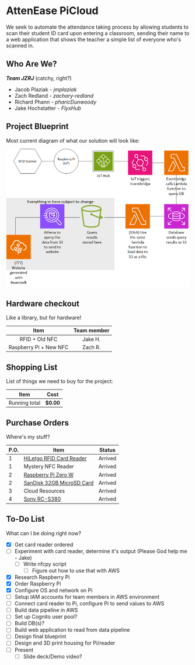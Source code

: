 # AttenEase PiCloud
We seek to automate the attendance taking process by allowing students to scan their student ID card upon entering a classroom, sending their name to a web application that shows the teacher a simple list of everyone who's scanned in.

## Who Are We?
 ***Team JZRJ*** (catchy, right?)
 - Jacob Plaziak - *jmplaziak*
 - Zach Redland - *zachary-redland*
 - Richard Phann - *pharicDunwoody*
 - Jake Hochstatter - *FlyxHub*

## Project Blueprint
Most current diagram of what our solution will look like:

![Current project diagram](Capstone_Diagram.png)

## Hardware checkout
Like a library, but for hardware!

|Item|Team member|
|:-:|:-:|
|RFID + Old NFC|Jake H.|
|Raspberry Pi + New NFC|Zach R.|

## Shopping List
List of things we need to buy for the project:

| Item | Cost |
|-|-|
|Running total | **$0.00** |

## Purchase Orders
Where's my stuff?

|P.O.|Item|Status|
|-|-|-|
|1|[HiLetgo RFID Card Reader](https://www.amazon.com/HiLetgo-125Khz-EM4100-Reader-Swipe/dp/B01MZYYDUV/ref=sr_1_3?keywords=RFID+Readers&qid=1707835660&sr=8-3)|Arrived|N/A|
|1|Mystery NFC Reader|Arrived|
|2|[Raspberry Pi Zero W](https://www.amazon.com/Raspberry-Pi-Zero-Wireless-model/dp/B06XFZC3BX/ref=asc_df_B06XFZC3BX/?tag=hyprod-20&linkCode=df0&hvadid=312363697617&hvpos=&hvnetw=g&hvrand=12255993669550297530&hvpone=&hvptwo=&hvqmt=&hvdev=c&hvdvcmdl=&hvlocint=&hvlocphy=9019669&hvtargid=pla-405706373744&psc=1&mcid=7c324a0a86243324915c51bfb077f963&tag=&ref=&adgrpid=61916342293&hvpone=&hvptwo=&hvadid=312363697617&hvpos=&hvnetw=g&hvrand=12255993669550297530&hvqmt=&hvdev=c&hvdvcmdl=&hvlocint=&hvlocphy=9019669&hvtargid=pla-405706373744&gclid=Cj0KCQiAqsitBhDlARIsAGMR1Rh3R2iQx6Wp9i3mGJZ7Fr_0tgGDG1drqlVJABb0oX2EUVb8bdxf-iMaAvdREALw_wcB)|Arrived|
|2|[SanDisk 32GB MicroSD Card](https://www.amazon.com/SanDisk-Ultra-SDSQUNB-032G-GN3MN-UHS-I-microSDHC/dp/B010NE3QHQ/ref=sr_1_21?crid=2G088BBQ62KN5&keywords=microSD+card&qid=1707407180&s=electronics&sprefix=microsd+card%2Celectronics%2C200&sr=1-21)|Arrived|
|3|Cloud Resources|Arrived|
|4|[Sony RC-S380](https://www.amazon.com/Sony-RC-S380-PaSoRi-Card-Reader/dp/B00VR1WARC)|Arrived|

## To-Do List
What can I be doing right now?

- [x] Get card reader ordered
- [ ] Experiment with card reader, determine it's output (Please God help me - Jake)
  - [ ] Write nfcpy script
    - [ ] Figure out how to use that with AWS
- [x] Research Raspberry Pi
- [x] Order Raspberry Pi
- [x] Configure OS and network on Pi
- [ ] Setup IAM accounts for team members in AWS environment
- [ ] Connect card reader to Pi, configure Pi to send values to AWS
- [ ] Build data pipeline in AWS
- [ ] Set up Cognito user pool?
- [ ] Build DB(s)?
- [ ] Build web application to read from data pipeline
- [ ] Design final blueprint
- [ ] Design and 3D print housing for Pi/reader
- [ ] Present
  - [ ] Slide deck/Demo video?
